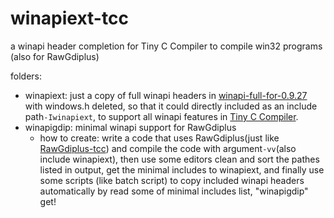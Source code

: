 # winapiext-tcc
a winapi header completion for Tiny C Compiler to compile win32 programs (also for RawGdiplus)

folders:
- winapiext: just a copy of full winapi headers in [winapi-full-for-0.9.27](http://download.savannah.gnu.org/releases/tinycc/winapi-full-for-0.9.27.zip "winapi-full-for-0.9.27") with windows.h deleted, so that it could directly included as an include path`-Iwinapiext`, to support all winapi features in [Tiny C Compiler](http://download.savannah.gnu.org/releases/tinycc/tcc-0.9.27-win64-bin.zip "Tiny C Compiler").
- winapigdip: minimal winapi support for RawGdiplus
	- how to create: write a code that uses RawGdiplus(just like [RawGdiplus-tcc](https://github.com/Lasereyes5/RawGdiplus-tcc "RawGdiplus-tcc")) and compile the code with argument`-vv`(also include winapiext), then use some editors clean and sort the pathes listed in output, get the minimal includes to winapiext, and finally use some scripts (like batch script) to copy included winapi headers automatically by read some of minimal includes list, "winapigdip" get!
